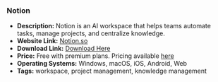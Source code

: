 ### Notion

- **Description:** Notion is an AI workspace that helps teams automate tasks, manage projects, and centralize knowledge.
- **Website Link:** [Notion.so](https://www.notion.so)
- **Download Link:** [Download Here](https://www.notion.so/download)
- **Price:** Free with premium plans. Pricing available [here](https://www.notion.so/pricing)
- **Operating Systems:** Windows, macOS, iOS, Android, Web
- **Tags:** workspace, project management, knowledge management

